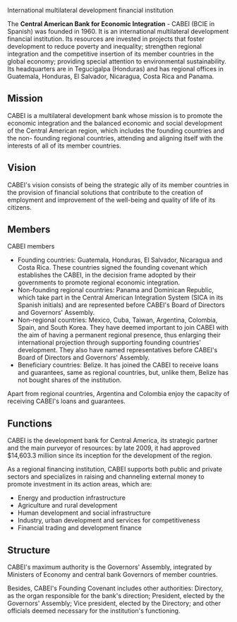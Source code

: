 International multilateral development financial institution

The **Central American Bank for Economic Integration** \- CABEI (BCIE in
Spanish) was founded in 1960. It is an international multilateral development
financial institution. Its resources are invested in projects that foster
development to reduce poverty and inequality; strengthen regional integration
and the competitive insertion of its member countries in the global economy;
providing special attention to environmental sustainability. Its headquarters
are in Tegucigalpa (Honduras) and has regional offices in Guatemala, Honduras,
El Salvador, Nicaragua, Costa Rica and Panama.

## Mission

CABEI is a multilateral development bank whose mission is to promote the
economic integration and the balanced economic and social development of the
Central American region, which includes the founding countries and the non-
founding regional countries, attending and aligning itself with the interests
of all of its member countries.

## Vision

CABEI's vision consists of being the strategic ally of its member countries in
the provision of financial solutions that contribute to the creation of
employment and improvement of the well-being and quality of life of its
citizens.

## Members

CABEI members

  * Founding countries: Guatemala, Honduras, El Salvador, Nicaragua and Costa Rica. These countries signed the founding covenant which establishes the CABEI, in the decision frame adopted by their governments to promote regional economic integration.
  * Non-founding regional countries: Panama and Dominican Republic, which take part in the Central American Integration System (SICA in its Spanish initials) and are represented before CABEI's Board of Directors and Governors' Assembly.
  * Non-regional countries: Mexico, Cuba, Taiwan, Argentina, Colombia, Spain, and South Korea. They have deemed important to join CABEI with the aim of having a permanent regional presence, thus enlarging their international projection through supporting founding countries' development. They also have named representatives before CABEI's Board of Directors and Governors' Assembly.
  * Beneficiary countries: Belize. It has joined the CABEI to receive loans and guarantees, same as regional countries, but, unlike them, Belize has not bought shares of the institution.

Apart from regional countries, Argentina and Colombia enjoy the capacity of
receiving CABEI's loans and guarantees.

## Functions

CABEI is the development bank for Central America, its strategic partner and
the main purveyor of resources: by late 2009, it had approved $14,603.3
million since its inception for the development of the region.

As a regional financing institution, CABEI supports both public and private
sectors and specializes in raising and channeling external money to promote
investment in its action areas, which are:

  * Energy and production infrastructure
  * Agriculture and rural development
  * Human development and social infrastructure
  * Industry, urban development and services for competitiveness
  * Financial trading and development finance

## Structure

CABEI's maximum authority is the Governors' Assembly, integrated by Ministers
of Economy and central bank Governors of member countries.

Besides, CABEI's Founding Covenant includes other authorities: Directory, as
the organ responsible for the bank's direction; President, elected by the
Governors' Assembly; Vice president, elected by the Directory; and other
officials deemed necessary for the institution's functioning.